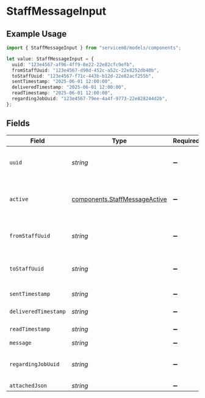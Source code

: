 # StaffMessageInput

## Example Usage

```typescript
import { StaffMessageInput } from "servicem8/models/components";

let value: StaffMessageInput = {
  uuid: "123e4567-af96-4ff9-8e22-22e82cfc9efb",
  fromStaffUuid: "123e4567-d98d-452c-a52c-22e8252db40b",
  toStaffUuid: "123e4567-f71c-443b-b12d-22e82acf255b",
  sentTimestamp: "2025-06-01 12:00:00",
  deliveredTimestamp: "2025-06-01 12:00:00",
  readTimestamp: "2025-06-01 12:00:00",
  regardingJobUuid: "123e4567-79ee-4a4f-9773-22e828244d2b",
};
```

## Fields

| Field                                                                          | Type                                                                           | Required                                                                       | Description                                                                    | Example                                                                        |
| ------------------------------------------------------------------------------ | ------------------------------------------------------------------------------ | ------------------------------------------------------------------------------ | ------------------------------------------------------------------------------ | ------------------------------------------------------------------------------ |
| `uuid`                                                                         | *string*                                                                       | :heavy_minus_sign:                                                             | Unique identifier for this record                                              | 123e4567-af96-4ff9-8e22-22e82cfc9efb                                           |
| `active`                                                                       | [components.StaffMessageActive](../../models/components/staffmessageactive.md) | :heavy_minus_sign:                                                             | Record active/deleted flag.  Valid values are [0,1]                            |                                                                                |
| `fromStaffUuid`                                                                | *string*                                                                       | :heavy_minus_sign:                                                             | N/A                                                                            | 123e4567-d98d-452c-a52c-22e8252db40b                                           |
| `toStaffUuid`                                                                  | *string*                                                                       | :heavy_minus_sign:                                                             | N/A                                                                            | 123e4567-f71c-443b-b12d-22e82acf255b                                           |
| `sentTimestamp`                                                                | *string*                                                                       | :heavy_minus_sign:                                                             | N/A                                                                            | 2025-06-01 12:00:00                                                            |
| `deliveredTimestamp`                                                           | *string*                                                                       | :heavy_minus_sign:                                                             | N/A                                                                            | 2025-06-01 12:00:00                                                            |
| `readTimestamp`                                                                | *string*                                                                       | :heavy_minus_sign:                                                             | N/A                                                                            | 2025-06-01 12:00:00                                                            |
| `message`                                                                      | *string*                                                                       | :heavy_minus_sign:                                                             | N/A                                                                            |                                                                                |
| `regardingJobUuid`                                                             | *string*                                                                       | :heavy_minus_sign:                                                             | N/A                                                                            | 123e4567-79ee-4a4f-9773-22e828244d2b                                           |
| `attachedJson`                                                                 | *string*                                                                       | :heavy_minus_sign:                                                             | N/A                                                                            |                                                                                |